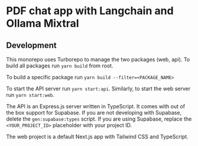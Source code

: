 # PDF chat app with Langchain and Ollama Mixtral


## Development

This monorepo uses Turborepo to manage the two packages (web, api).
To build all packages run `yarn build` from root.

To build a specific package run `yarn build --filter=<PACKAGE_NAME>`

To start the API server run `yarn start:api`.
Similarly, to start the web server run `yarn start:web`.

The API is an Express.js server written in TypeScript.
It comes with out of the box support for Supabase.
If you are not developing with Supabase, delete the `gen:supabase:types` script.
If you are using Supabase, replace the `<YOUR_PROJECT_ID>` placeholder with your project ID.

The web project is a default Next.js app with Tailwind CSS and TypeScript.
